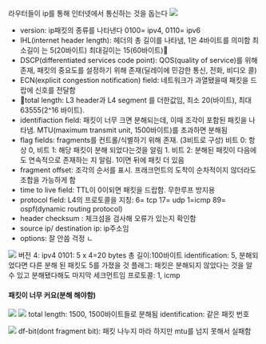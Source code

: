 라우터들이 ip를 통해 인터넷에서 통신하는 것을 돕는다 
![](https://i.imgur.com/UP1jCN2.png)

- version: ip패킷의 종류를 나타낸다
  0100= ipv4, 0110= ipv6
- IHL(internet header length):
  헤더의 총 길이를 나타냄, 1은 4바이트를 의미함
  최소길이 는 5(20바이트)
  최대길이는 15(60바이트)
- DSCP(differentiated services code point):
  QOS(quality of service)를 위해 존재, 패킷의 중요도를 설정하기 위해 존재(딜레이에 민감한 통신, 전화, 비디오 콜) 
- ECN(explicit congestion notification) field:
  네트워크가 과열됐을때 패킷을 드랍에 신호를 전달함
- total length: 
  L3 header과 L4 segment 를 더한값임, 최소 20(바이트), 최대 63555(2^16 바이트).
- identifiaction field: 
  패킷이 너무 크면 분해되는데, 이때 조각이 포함된 패킷을 나타냄. MTU(maximum transmit unit, 1500바이트)를 초과하면 분해됨 
- flag fields: 
  fragments를 컨트롤/식별하기 위해 존재. (3비트로 구성)
  비트 0: 항상 0,
  비트 1: 해당 패킷이 분해 되었다는것을 알림 1.
  비트 2: 분해된 패킷이 다음에도 연속적으로 존재하는 지 알림. 1이면 뒤에 패킷 더 있음
- fragment offset: 
  조각의 순서를 표시. 프래크먼트의 도착이 순차적이지 않더라도 조합을 가능하게 함
- time to live field: 
  TTL이 0이되면 패킷을 드랍함. 무한루프 방지용
- protocol field:
  L4의 프로토콜을 지칭: 
  6= tcp 
  17= udp 
  1=icmp 
  89= ospf(dynamic routing protocol)
- header checksum : 
  체크섬을 검사해 오류가 있는지 확인함
- source ip/ destination ip: ip주소임 
- options:
  잘 안씀 걱정 ㄴ

![](https://i.imgur.com/gwTNQTm.png)
버전 4: ipv4
0101: 5 x 4=20 bytes
총 길이:100바이트
identification: 5, 분해되었다면 다른 분해 된 패킷도 5를 가졌을 것
플래그: 
패킷은 분해되지 않았다는 것을 알 수 있고 분해됐다해도 마지막 세크먼트임 
프로토콜: 1, icmp


#### 패킷이 너무 커요(분해 해야함)
![](https://i.imgur.com/x1emUvu.png)
![](https://i.imgur.com/PZLCSVa.png)
total length: 1500, 1500바이트들로 분해됨 
identification: 같은 패킷 번호 



![](https://i.imgur.com/eThMJ4M.png)
df-bit(dont fragment bit):
패킷 나누지 마라
하지만 mtu를 넘지 못해서 실패함 
